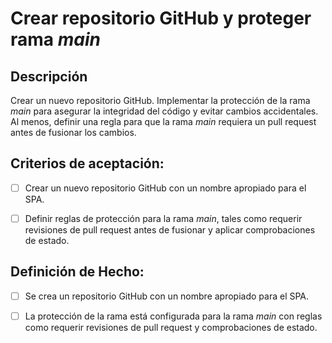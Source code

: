 # Crear repositorio GitHub y proteger rama _main_

## Descripción

Crear un nuevo repositorio GitHub. Implementar la protección de la rama _main_ para asegurar la integridad del código y evitar cambios accidentales. Al menos, definir una regla para que la rama _main_ requiera un pull request antes de fusionar los cambios.

## Criterios de aceptación:

- [ ] Crear un nuevo repositorio GitHub con un nombre apropiado para el SPA.

- [ ] Definir reglas de protección para la rama _main_, tales como requerir revisiones de pull request antes de fusionar y aplicar comprobaciones de estado.

## Definición de Hecho:

- [ ] Se crea un repositorio GitHub con un nombre apropiado para el SPA.

- [ ] La protección de la rama está configurada para la rama _main_ con reglas como requerir revisiones de pull request y comprobaciones de estado.
